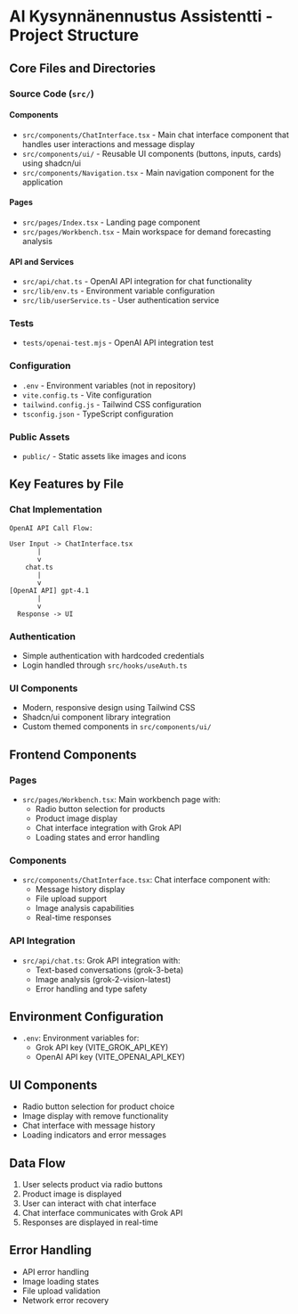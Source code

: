 # AI Kysynnänennustus Assistentti - Project Structure

## Core Files and Directories

### Source Code (`src/`)

#### Components
- `src/components/ChatInterface.tsx` - Main chat interface component that handles user interactions and message display
- `src/components/ui/` - Reusable UI components (buttons, inputs, cards) using shadcn/ui
- `src/components/Navigation.tsx` - Main navigation component for the application

#### Pages
- `src/pages/Index.tsx` - Landing page component
- `src/pages/Workbench.tsx` - Main workspace for demand forecasting analysis

#### API and Services
- `src/api/chat.ts` - OpenAI API integration for chat functionality
- `src/lib/env.ts` - Environment variable configuration
- `src/lib/userService.ts` - User authentication service

### Tests
- `tests/openai-test.mjs` - OpenAI API integration test

### Configuration
- `.env` - Environment variables (not in repository)
- `vite.config.ts` - Vite configuration
- `tailwind.config.js` - Tailwind CSS configuration
- `tsconfig.json` - TypeScript configuration

### Public Assets
- `public/` - Static assets like images and icons

## Key Features by File

### Chat Implementation
```ascii
OpenAI API Call Flow:

User Input -> ChatInterface.tsx
       |
       v
    chat.ts
       |
       v
[OpenAI API] gpt-4.1
       |
       v
  Response -> UI
```

### Authentication
- Simple authentication with hardcoded credentials
- Login handled through `src/hooks/useAuth.ts`

### UI Components
- Modern, responsive design using Tailwind CSS
- Shadcn/ui component library integration
- Custom themed components in `src/components/ui/` 

## Frontend Components

### Pages
- `src/pages/Workbench.tsx`: Main workbench page with:
  - Radio button selection for products
  - Product image display
  - Chat interface integration with Grok API
  - Loading states and error handling

### Components
- `src/components/ChatInterface.tsx`: Chat interface component with:
  - Message history display
  - File upload support
  - Image analysis capabilities
  - Real-time responses

### API Integration
- `src/api/chat.ts`: Grok API integration with:
  - Text-based conversations (grok-3-beta)
  - Image analysis (grok-2-vision-latest)
  - Error handling and type safety

## Environment Configuration
- `.env`: Environment variables for:
  - Grok API key (VITE_GROK_API_KEY)
  - OpenAI API key (VITE_OPENAI_API_KEY)

## UI Components
- Radio button selection for product choice
- Image display with remove functionality
- Chat interface with message history
- Loading indicators and error messages

## Data Flow
1. User selects product via radio buttons
2. Product image is displayed
3. User can interact with chat interface
4. Chat interface communicates with Grok API
5. Responses are displayed in real-time

## Error Handling
- API error handling
- Image loading states
- File upload validation
- Network error recovery 